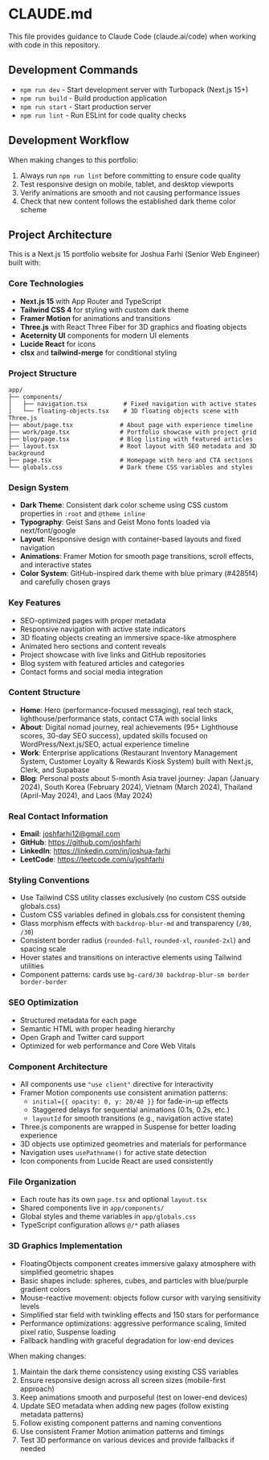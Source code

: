 # CLAUDE.md

This file provides guidance to Claude Code (claude.ai/code) when working with code in this repository.

## Development Commands

- `npm run dev` - Start development server with Turbopack (Next.js 15+)
- `npm run build` - Build production application
- `npm run start` - Start production server
- `npm run lint` - Run ESLint for code quality checks

## Development Workflow

When making changes to this portfolio:
1. Always run `npm run lint` before committing to ensure code quality
2. Test responsive design on mobile, tablet, and desktop viewports
3. Verify animations are smooth and not causing performance issues
4. Check that new content follows the established dark theme color scheme

## Project Architecture

This is a Next.js 15 portfolio website for Joshua Farhi (Senior Web Engineer) built with:

### Core Technologies
- **Next.js 15** with App Router and TypeScript
- **Tailwind CSS 4** for styling with custom dark theme
- **Framer Motion** for animations and transitions
- **Three.js** with React Three Fiber for 3D graphics and floating objects
- **Aceternity UI** components for modern UI elements
- **Lucide React** for icons
- **clsx** and **tailwind-merge** for conditional styling

### Project Structure
```
app/
├── components/
│   ├── navigation.tsx          # Fixed navigation with active states
│   └── floating-objects.tsx    # 3D floating objects scene with Three.js
├── about/page.tsx             # About page with experience timeline
├── work/page.tsx              # Portfolio showcase with project grid
├── blog/page.tsx              # Blog listing with featured articles
├── layout.tsx                 # Root layout with SEO metadata and 3D background
├── page.tsx                   # Homepage with hero and CTA sections
└── globals.css                # Dark theme CSS variables and styles
```

### Design System
- **Dark Theme**: Consistent dark color scheme using CSS custom properties in `:root` and `@theme inline`
- **Typography**: Geist Sans and Geist Mono fonts loaded via next/font/google
- **Layout**: Responsive design with container-based layouts and fixed navigation
- **Animations**: Framer Motion for smooth page transitions, scroll effects, and interactive states
- **Color System**: GitHub-inspired dark theme with blue primary (#4285f4) and carefully chosen grays

### Key Features
- SEO-optimized pages with proper metadata
- Responsive navigation with active state indicators
- 3D floating objects creating an immersive space-like atmosphere
- Animated hero sections and content reveals
- Project showcase with live links and GitHub repositories
- Blog system with featured articles and categories
- Contact forms and social media integration

### Content Structure
- **Home**: Hero (performance-focused messaging), real tech stack, lighthouse/performance stats, contact CTA with social links
- **About**: Digital nomad journey, real achievements (95+ Lighthouse scores, 30-day SEO success), updated skills focused on WordPress/Next.js/SEO, actual experience timeline
- **Work**: Enterprise applications (Restaurant Inventory Management System, Customer Loyalty & Rewards Kiosk System) built with Next.js, Clerk, and Supabase
- **Blog**: Personal posts about 5-month Asia travel journey: Japan (January 2024), South Korea (February 2024), Vietnam (March 2024), Thailand (April-May 2024), and Laos (May 2024)

### Real Contact Information
- **Email**: joshfarhi12@gmail.com
- **GitHub**: https://github.com/joshfarhi
- **LinkedIn**: https://linkedin.com/in/joshua-farhi
- **LeetCode**: https://leetcode.com/u/joshfarhi

### Styling Conventions
- Use Tailwind CSS utility classes exclusively (no custom CSS outside globals.css)
- Custom CSS variables defined in globals.css for consistent theming
- Glass morphism effects with `backdrop-blur-md` and transparency (`/80`, `/30`)
- Consistent border radius (`rounded-full`, `rounded-xl`, `rounded-2xl`) and spacing scale
- Hover states and transitions on interactive elements using Tailwind utilities
- Component patterns: cards use `bg-card/30 backdrop-blur-sm border border-border`

### SEO Optimization
- Structured metadata for each page
- Semantic HTML with proper heading hierarchy
- Open Graph and Twitter card support
- Optimized for web performance and Core Web Vitals

### Component Architecture
- All components use `"use client"` directive for interactivity
- Framer Motion components use consistent animation patterns:
  - `initial={{ opacity: 0, y: 20/40 }}` for fade-in-up effects
  - Staggered delays for sequential animations (0.1s, 0.2s, etc.)
  - `layoutId` for smooth transitions (e.g., navigation active state)
- Three.js components are wrapped in Suspense for better loading experience
- 3D objects use optimized geometries and materials for performance
- Navigation uses `usePathname()` for active state detection
- Icon components from Lucide React are used consistently

### File Organization
- Each route has its own `page.tsx` and optional `layout.tsx`
- Shared components live in `app/components/`
- Global styles and theme variables in `app/globals.css`
- TypeScript configuration allows `@/*` path aliases

### 3D Graphics Implementation
- FloatingObjects component creates immersive galaxy atmosphere with simplified geometric shapes
- Basic shapes include: spheres, cubes, and particles with blue/purple gradient colors
- Mouse-reactive movement: objects follow cursor with varying sensitivity levels
- Simplified star field with twinkling effects and 150 stars for performance
- Performance optimizations: aggressive performance scaling, limited pixel ratio, Suspense loading
- Fallback handling with graceful degradation for low-end devices

When making changes:
1. Maintain the dark theme consistency using existing CSS variables
2. Ensure responsive design across all screen sizes (mobile-first approach)
3. Keep animations smooth and purposeful (test on lower-end devices)
4. Update SEO metadata when adding new pages (follow existing metadata patterns)
5. Follow existing component patterns and naming conventions
6. Use consistent Framer Motion animation patterns and timings
7. Test 3D performance on various devices and provide fallbacks if needed